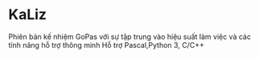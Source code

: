 # KaLiz
Phiên bản kế nhiệm GoPas với sự tập trung vào hiệu suất làm việc và các tính năng hỗ trợ thông minh
Hỗ trợ Pascal,Python 3, C/C++
